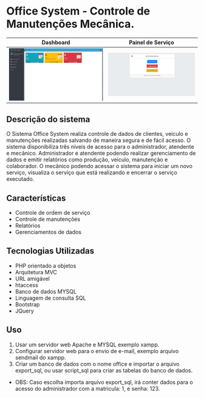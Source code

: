 #  Office System - Controle de Manutenções Mecânica.

Dashboard                  |  Painel de Serviço
:-----------------------:|:-------------------------:
![](/OfficeSystem/assets/img/dashboard.jpg)    |  ![](/OfficeSystem/assets/img/painel-mecanico.jpg)

Descrição do sistema
-----------------------------

O Sistema Office System realiza controle de dados de clientes, veiculo e manutenções realizadas salvando de maneira segura e de fácil acesso. O sistema disponibiliza três níveis de acesso para o administrador, atendente e mecânico. Administrador e atendente podendo realizar gerenciamento de dados e emitir relatórios como produção, veiculo, manutenção e colaborador. O mecânico podendo acessar o sistema para iniciar um novo serviço, visualiza o serviço que está realizando e encerrar o serviço executado.

Características
---------------

* Controle de ordem de serviço
* Controle de manutenções
* Relatórios
* Gerenciamentos de dados

Tecnologias Utilizadas
----------------------

* PHP orientado a objetos
* Arquitetura MVC
* URL amigável
* htaccess
* Banco de dados MYSQL
* Linguagem de consulta SQL
* Bootstrap
* JQuery

Uso
---

1. Usar um servidor web Apache e MYSQL exemplo xampp.
2. Configurar servidor web  para o envio  de e-mail, exemplo arquivo sendmail do xampp.
3. Criar um banco de dados com o nome office e importar o arquivo export_sql, ou usar script_sql para criar as tabelas do banco de dados.

* OBS: Caso escolha importa arquivo export_sql, irá conter dados para o acesso do administrador com a matricula: 1, e senha: 123.
